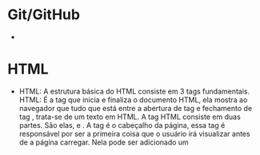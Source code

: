 # Git/GitHub

-  

# HTML

- HTML: A estrutura básica do HTML consiste em 3 tags fundamentais. 
HTML: É a tag que inicia e finaliza o documento HTML, ela mostra ao navegador que tudo que está entre a abertura de tag <HTML> e fechamento de tag </HTML>, trata-se de um texto em HTML.
A tag HTML consiste em duas partes. São elas, <head></head> e <body></body>.
A tag <head> é o cabeçalho da página, essa tag é responsável por ser a primeira coisa que o usuário irá visualizar antes de a página carregar. Nela pode ser adicionado um <title> que é o título da sua página que é mostrado na aba do navegador
A tag <body> é o corpo da página, aquilo que vai ser mostrado ao usuário dentro da página HTML.
  
 - Tags: É uma ferramenta utilizada para informar ao navegador que tipo de estrutura está sendo construída. As tags possuem atributos que podem ser globais ou específicas para cada Tag.
  
 - Textos: Textos podem ser divididos em títulos que vão da tag <h1> até <h6>.
 - Listas ordenadas e não ordenadas: As <ol> e <ul> são tags utilizadas para criar listas, serjam elas em uma sequência numérica ou apenas listadas em sequência sem numeração. As listas podem ser utilizadas também para criar menus interativos
 
 - Links: Link significa ligação, e no HTML é utilizada a tag <a> para adicionar um link.
  
## Trabalhando com formulários
  
 - Formulário é a comunicação Client x Server. O usuário adiciona suas informações no formulário e o servidor irá buscar ou adicionar aquelas informações dentro do banco de dados. Utiliza-se a tag <form> para criar um formulário e dentro dessa tag é possível nomear o formulário utilizando o atributo "name" e também é possível adicionar o "action" que é para onde seu formulário será enviado. Também é possível adicionar o atributo "method=post" para adicionar uma camada de segurança para suas informações. Ele encapsula as informações para enviar ao servidor.
 - É possível ativar e dasativar o autopreencimento de usuário e senha em um formulário através do atributo "autocomplete=on/off".
 - É possível criar uma mensagem após enviar o formulário através do atributo "onsubmite=alert(texto de alerta).
 - É possível utilizar o atributo "target=_blank" para abrir o formulário em outra página após enviar.

### Tag input e seus tipos.
 - A tag input possui vários atributos diferentes, entre eles estão:
 - Text: Cria um campo de texto para digitar qualquer tipo de texto, sendo número, letra ou caractere especial.
 - Number: Cria um campo onde é possível digitar apenas números e a letra E, para numeros científicos. Dentro deste atributo é possível definir o valor mínimo e máximo para digitar.
 - Button: Gera uma inserção do tipo botão. Semânticamente tem a mesma função da tag <button>
 - Range: Cria um campo de scroll.
 - Color: Cria um campo de cor.
 - E-mail: Cria um campo para digitar o email, sendo obrigatório ter o @.
 - Url: Cria um campo para adicionar uma Url, sendo obrigatório ter o Http://.
 - Date: Cria um campo e um calendário para adicionar uma data.
 - Week: Cria um campo para selecionar a semana.
 - Month: Cria um campo para selecionar o mês.
 - Checkbox: Cria uma caixa de seleção.
 - Radio: Também cria uma caixa de seleção, com a diferença de que nesse atributo, caso tenha mais de uma, só é possível selecionar um deles. E também é necessário definir um nome para o radio.
 - Hidden: É um atributo que fica vazio ao usuário mas tem dados quando são enviados ao servidor.
 - File: É um campo para selecionar arquivos para serem enviados. Sendo possível utilizar o atributo multiple para enviar vários arquivos.
 - Search: Cria um campo de texto para digitar uma busca.
 
 ##
 
# CSS

- 

# JavaScript

- 
